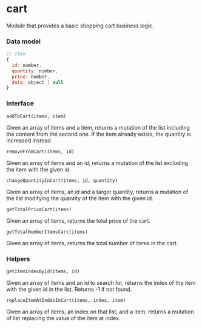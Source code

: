 # cart

Module that provides a basic shopping cart business logic.

### Data model

```js
// Item
{
  id: number,
  quantity: number,
  price: number,
  data: object | null
}
```

### Interface

`addToCart(items, item)`

Given an array of items and a item, returns a mutation of the list including the content from the second one. If the item already exists, the quantity is increased instead.

`removeFromCart(items, id)`

Given an array of items and an id, returns a mutation of the list excluding the item with the given id.

`changeQuantityInCart(items, id, quantity)`

Given an array of items, an id and a target quantity, returns a mutation of the list modifying the quantity of the item with the given id.

`getTotalPriceCart(items)`

Given an array of items, returns the total price of the cart.

`getTotalNumberItemsCart(items)`

Given an array of items, returns the total number of items in the cart.

### Helpers

`getItemIndexById(items, id)`

Given an array of items and an id to search for, returns the index of the item with the given id in the list. Returns -1 if not found.

`replaceItemAtIndexInCart(items, index, item)`

Given an array of items, an index on that list, and a item, returns a mutation of list replacing the value of the item at index.
